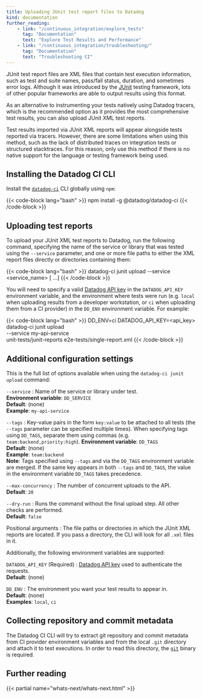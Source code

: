 ```yaml
---
title: Uploading JUnit test report files to Datadog
kind: documentation
further_reading:
    - link: "/continuous_integration/explore_tests"
      tag: "Documentation"
      text: "Explore Test Results and Performance"
    - link: "/continuous_integration/troubleshooting/"
      tag: "Documentation"
      text: "Troubleshooting CI"
---
```


JUnit test report files are XML files that contain test execution information, such as test and suite names, pass/fail status, duration, and sometimes error logs. Although it was introduced by the [JUnit][4] testing framework, lots of other popular frameworks are able to output results using this format.

As an alternative to instrumenting your tests natively using Datadog tracers, which is the recommended option as it provides the most comprehensive test results, you can also upload JUnit XML test reports.

Test results imported via JUnit XML reports will appear alongside tests reported via tracers. However, there are some limitations when using this method, such as the lack of distributed traces on integration tests or structured stacktraces. For this reason, only use this method if there is no native support for the language or testing framework being used.

## Installing the Datadog CI CLI

Install the [`datadog-ci`][2] CLI globally using `npm`:

{{< code-block lang="bash" >}}
npm install -g @datadog/datadog-ci
{{< /code-block >}}

## Uploading test reports

To upload your JUnit XML test reports to Datadog, run the following command, specifying the name of the service or library that was tested using the `--service` parameter, and one or more file paths to either the XML report files directly or directories containing them:

{{< code-block lang="bash" >}}
datadog-ci junit upload --service <service_name> <path> [<path> ...]
{{< /code-block >}}

You will need to specify a valid [Datadog API key][3] in the `DATADOG_API_KEY` environment variable, and the environment where tests were run (e.g. `local` when uploading results from a developer workstation, or `ci` when uploading them from a CI provider) in the `DD_ENV` environment variable. For example:

{{< code-block lang="bash" >}}
DD_ENV=ci DATADOG_API_KEY=<api_key> datadog-ci junit upload \
  --service my-api-service \
  unit-tests/junit-reports e2e-tests/single-report.xml
{{< /code-block >}}

## Additional configuration settings

This is the full list of options available when using the `datadog-ci junit upload` command:

`--service`
: Name of the service or library under test.<br/>
**Environment variable**: `DD_SERVICE`<br/>
**Default**: (none)<br/>
**Example**: `my-api-service`

`--tags`
: Key-value pairs in the form `key:value` to be attached to all tests (the `--tags` parameter can be specified multiple times). When specifying tags using `DD_TAGS`, separate them using commas (e.g. `team:backend,priority:high`).
**Environment variable**: `DD_TAGS`<br/>
**Default**: (none)<br/>
**Example**: `team:backend`<br/>
**Note**: Tags specified using `--tags` and via the `DD_TAGS` environment variable are merged. If the same key appears in both `--tags` and `DD_TAGS`, the value in the environment variable `DD_TAGS` takes precedence.

`--max-concurrency`
: The number of concurrent uploads to the API.<br/>
**Default**: `20`

`--dry-run`
: Runs the command without the final upload step. All other checks are performed.<br/>
**Default**: `false`

Positional arguments
: The file paths or directories in which the JUnit XML reports are located. If you pass a directory, the CLI will look for all `.xml` files in it.

Additionally, the following environment variables are supported:

`DATADOG_API_KEY` (Required)
: [Datadog API key][3] used to authenticate the requests.<br/>
**Default**: (none)

`DD_ENV`
: The environment you want your test results to appear in.<br/>
**Default**: (none)<br/>
**Examples**: `local`, `ci`

<!-- TODO: uncomment this once we support any datacenter other than us1
`DATADOG_SITE`
: The Datadog site to upload results to.<br/>
**Default**: `datadoghq.com`<br/>
**Possible values**: `datadoghq.com`, `datadoghq.eu` or `us3.datadoghq.com`
-->

## Collecting repository and commit metadata

The Datadog CI CLI will try to extract git repository and commit metadata from CI provider environment variables and from the local `.git` directory and attach it to test executions. In order to read this directory, the [`git`][1] binary is required.

## Further reading

{{< partial name="whats-next/whats-next.html" >}}

[1]: https://git-scm.com/downloads
[2]: https://www.npmjs.com/package/@datadog/datadog-ci
[3]: https://app.datadoghq.com/account/settings#api
[4]: https://junit.org/junit5/
